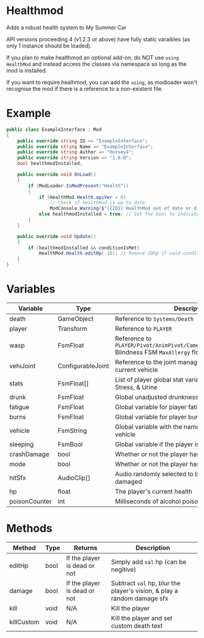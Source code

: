 # Healthmod

Adds a robust health system to My Summer Car

API versions proceeding 4 (v1.2.3 or above) have fully static varaibles (as only 1 instance should be loaded).

If you plan to make healthmod an optional add-on, do NOT use `using HealthMod` and instead access the classes via namespace so long as the mod is installed.

If you want to require healhmod, you can add the `using`, as modloader won't recognise the mod if there is a reference to a non-existent file.

# Example

```cs
public class ExampleInterface : Mod
{
    public override string ID => "ExampleInterface";
    public override string Name => "ExampleInterface";
    public override string Author => "Horsey4";
    public override string Version => "1.0.0";
    bool healthmodInstalled;

    public override void OnLoad()
    {
        if (ModLoader.IsModPresent("Health"))
        {
            if (HealthMod.Health.apiVer < 6)
                // Check if healthmod is up to date
                ModConsole.Warning($"[{ID}] HealthMod out of date or disabled, skipped hooks");
            else healthmodInstalled = true; // Set the bool to indicate healthmod is installed and updated
        }
    }

    public override void Update()
    {
        if (healthmodInstalled && conditionIsMet)
            HealthMod.Health.editHp(-10); // Remove 10hp if said condition is met
    }
}
```

# Variables

| Variable | Type | Description |
|-|-|-|
| death | GameObject | Reference to `Systems/Death` |
| player | Transform | Reference to `PLAYER` |
| wasp | FsmFloat | Reference to `PLAYER/Pivot/AnimPivot/Camera/FPSCamera/FPSCamera` Blindness FSM `MaxAllergy` float |
| vehiJoint | ConfigurableJoint | Reference to the joint managing death force for the current vehicle |
| stats | FsmFloat[] | List of player global stat variables; Thirst, Hunger, Stress, & Urine |
| drunk | FsmFloat | Global unadjusted drunkness variable |
| fatigue | FsmFloat | Global variable for player fatigue |
| burns | FsmFloat | Global variable for player burns |
| vehicle | FsmString | Global variable with the name of the player's current vehicle |
| sleeping | FsmBool | Global variable if the player is sleeping or not |
| crashDamage | bool | Whether or not the player has crash damage enabled |
| mode | bool | Whether or not the player has vanilla mode enabled |
| hitSfx | AudioClip[] | Audio randomly selected to be played when damaged |
| hp | float | The player's current health |
| poisonCounter | int | Milliseconds of alcohol poisoning left |

# Methods

| Method | Type | Returns | Description |
|-|-|-|-|
| editHp | bool | If the player is dead or not | Simply add `val` hp (can be negitive) |
| damage | bool | If the player is dead or not | Subtract `val` hp, blur the player's vision, & play a random damage sfx |
| kill | void | N/A | Kill the player |
| killCustom | void | N/A | Kill the player and set custom death text |
